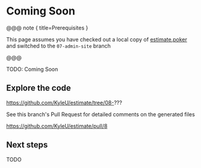 
# Coming Soon

@@@ note { title=Prerequisites }

This page assumes you have checked out a local copy of [estimate.poker](https://github.com/KyleU/estimate) and switched to the `07-admin-site` branch

@@@


TODO: Coming Soon


## Explore the code

https://github.com/KyleU/estimate/tree/08-???

See this branch's Pull Request for detailed comments on the generated files

https://github.com/KyleU/estimate/pull/8


## Next steps

TODO
